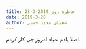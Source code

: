 ```yaml
---
title: خاطره روز 2019-3-28
date: 2019-3-28
author: شعبان محمد حسنی
---
```


اصلا یادم نمیاد امروز چی کار کردم.